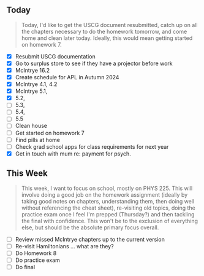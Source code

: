 ## Today

> Today, I'd like to get the USCG document resubmitted, catch up on all the chapters necessary to do the homework tomorrow, and come home and clean later today. Ideally, this would mean getting started on homework 7. 

- [x] Resubmit USCG documentation
- [x] Go to surplus store to see if they have a projector before work
- [x] McIntrye 16.2
- [x] Create schedule for APL in Autumn 2024
- [x] McIntrye 4.1, 4.2 
- [x] McIntrye 5.1, 
- [x] 5.2, 
- [ ] 5.3, 
- [ ] 5.4, 
- [ ] 5.5
- [ ] Clean house
- [ ] Get started on homework 7
- [ ] Find pills at home
- [ ] Check grad school apps for class requirements for next year
- [x] Get in touch with mum re: payment for psych. 

## This Week

> This week, I want to focus on school, mostly on PHYS 225. This will involve doing a good job on the homework assignment (ideally by taking good notes on chapters, understanding them, then doing well without referencing the cheat sheet), re-visiting old topics, doing the practice exam once I feel I'm prepped (Thursday?) and then tackling the final with confidence. This won't be to the exclusion of everything else, but should be the absolute primary focus overall. 

- [ ] Review missed McIntrye chapters up to the current version
- [ ] Re-visit Hamiltonians ... what are they?
- [ ] Do Homework 8
- [ ] Do practice exam
- [ ] Do final
